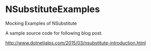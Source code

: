 # NSubstituteExamples
Mocking Examples of NSubstitute 

A sample source code for following blog post.

http://www.dotnetjalps.com/2015/03/nsubstitute-introduction.html
